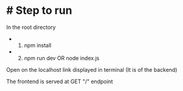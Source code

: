 # # Step to run

  In the root directory

 - 1. npm install
 - 2. npm run dev OR node index.js

 Open on the localhost link displayed in terminal (It is of the backend)
 
 The frontend is served at  GET "/" endpoint